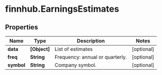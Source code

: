 # finnhub.EarningsEstimates

## Properties

Name | Type | Description | Notes
------------ | ------------- | ------------- | -------------
**data** | **[Object]** | List of estimates | [optional] 
**freq** | **String** | Frequency: annual or quarterly. | [optional] 
**symbol** | **String** | Company symbol. | [optional] 


